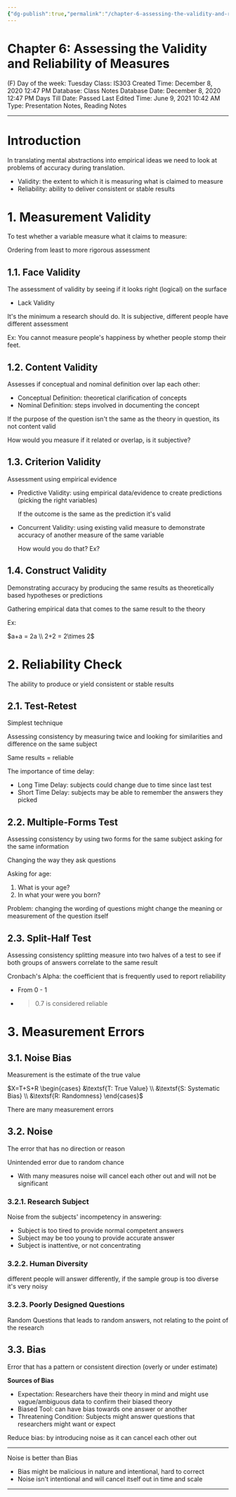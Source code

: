 ```yaml
---
{"dg-publish":true,"permalink":"/chapter-6-assessing-the-validity-and-reliability-of-measures/"}
---
```


# Chapter 6: Assessing the Validity and Reliability of Measures

(F) Day of the week: Tuesday
Class: IS303
Created Time: December 8, 2020 12:47 PM
Database: Class Notes Database
Date: December 8, 2020 12:47 PM
Days Till Date: Passed
Last Edited Time: June 9, 2021 10:42 AM
Type: Presentation Notes, Reading Notes

---

# Introduction

In translating mental abstractions into empirical ideas we need to look at problems of accuracy during translation.

- Validity: the extent to which it is measuring what is claimed to measure
- Reliability: ability to deliver consistent or stable results

# 1. Measurement Validity

To test whether a variable measure what it claims to measure:

Ordering from least to more rigorous assessment

## 1.1. Face Validity

The assessment of validity by seeing if it looks right (logical) on the surface

- Lack Validity

It's the minimum a research should do. It is subjective, different people have different assessment

Ex: You cannot measure people's happiness by whether people stomp their feet.

## 1.2. Content Validity

Assesses if conceptual and nominal definition over lap each other:

- Conceptual Definition: theoretical clarification of concepts
- Nominal Definition: steps involved in documenting the concept

If the purpose of the question isn't the same as the theory in question, its not content valid

How would you measure if it related or overlap, is it subjective?

## 1.3. Criterion Validity

Assessment using empirical evidence

- Predictive Validity: using empirical data/evidence to create predictions (picking the right variables)
    
    If the outcome is the same as the prediction it's valid
    
- Concurrent Validity: using existing valid measure to demonstrate accuracy of another measure of the same variable
    
    How would you do that? Ex?
    

## 1.4. Construct Validity

Demonstrating accuracy by producing the same results as theoretically based hypotheses or predictions

Gathering empirical data that comes to the same result to the theory

Ex: 

$a+a = 2a \\ 2+2 = 2\times 2$

# 2. Reliability Check

The ability to produce or yield consistent or stable results

## 2.1. Test-Retest

Simplest technique

Assessing consistency by measuring twice and looking for similarities and difference on the same subject

Same results = reliable

The importance of time delay: 

- Long Time Delay: subjects could change due to time since last test
- Short Time Delay: subjects may be able to remember the answers they picked

## 2.2. Multiple-Forms Test

Assessing consistency by using two forms for the same subject asking for the same information

Changing the way they ask questions

Asking for age:

1. What is your age?
2. In what your were you born?

Problem: changing the wording of questions might change the meaning or measurement of the question itself

## 2.3. Split-Half Test

Assessing consistency splitting measure into two halves of a test to see if both groups of answers correlate to the same result

Cronbach's Alpha: the coefficient that is frequently used to report reliability

- From 0 - 1
- >0.7 is considered reliable

# 3. Measurement Errors

## 3.1. Noise Bias

Measurement is the estimate of the true value

$X=T+S+R \begin{cases} 
&\textsf{T: True Value} \\
&\textsf{S: Systematic Bias} \\
&\textsf{R: Randomness}
\end{cases}$

There are many measurement errors

## 3.2. Noise

The error that has no direction or reason

Unintended error due to random chance

- With many measures noise will cancel each other out and will not be significant

### 3.2.1. Research Subject

Noise from the subjects' incompetency in answering:

- Subject is too tired to provide normal competent answers
- Subject may be too young to provide accurate answer
- Subject is inattentive, or not concentrating

### 3.2.2. Human Diversity

different people will answer differently, if the sample group is too diverse it's very noisy

### 3.2.3. Poorly Designed Questions

Random Questions that leads to random answers, not relating to the point of the research

## 3.3. Bias

Error that has a pattern or consistent direction (overly or under estimate)

**Sources of Bias**

- Expectation: Researchers have their theory in mind and might use vague/ambiguous data to confirm their biased theory
- Biased Tool: can have bias towards one answer or another
- Threatening Condition: Subjects might answer questions that researchers might want or expect

Reduce bias: by introducing noise as it can cancel each other out

---

Noise is better than Bias 

- Bias might be malicious in nature and intentional, hard to correct
- Noise isn't intentional and will cancel itself out in time and scale

---